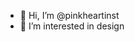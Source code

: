 - 👋 Hi, I’m @pinkheartinst
- 👀 I’m interested in design

<!---
pinkheartinst/pinkheartinst is a ✨ special ✨ repository because its `README.md` (this file) appears on your GitHub profile.
You can click the Preview link to take a look at your changes.
--->
